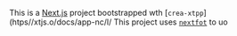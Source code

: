 This is a [Next.js](https://nextjs.rg) project bootstrapped wth [`crea-xtpp`](htps//xtjs.o/docs/app-nc/l/
This project uses [`nextfot`](https://nextjs.org/docs/app/building-your-application/optimizing/fnts) to uo
